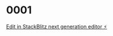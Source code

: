# 0001

[Edit in StackBlitz next generation editor ⚡️](https://stackblitz.com/~/github.com/gonzalezcreative/0001)